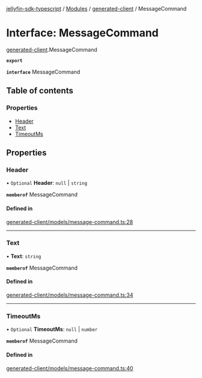 [jellyfin-sdk-typescript](../README.md) / [Modules](../modules.md) / [generated-client](../modules/generated_client.md) / MessageCommand

# Interface: MessageCommand

[generated-client](../modules/generated_client.md).MessageCommand

**`export`**

**`interface`** MessageCommand

## Table of contents

### Properties

- [Header](generated_client.MessageCommand.md#header)
- [Text](generated_client.MessageCommand.md#text)
- [TimeoutMs](generated_client.MessageCommand.md#timeoutms)

## Properties

### Header

• `Optional` **Header**: ``null`` \| `string`

**`memberof`** MessageCommand

#### Defined in

[generated-client/models/message-command.ts:28](https://github.com/thornbill/jellyfin-sdk-typescript/blob/46678c1/src/generated-client/models/message-command.ts#L28)

___

### Text

• **Text**: `string`

**`memberof`** MessageCommand

#### Defined in

[generated-client/models/message-command.ts:34](https://github.com/thornbill/jellyfin-sdk-typescript/blob/46678c1/src/generated-client/models/message-command.ts#L34)

___

### TimeoutMs

• `Optional` **TimeoutMs**: ``null`` \| `number`

**`memberof`** MessageCommand

#### Defined in

[generated-client/models/message-command.ts:40](https://github.com/thornbill/jellyfin-sdk-typescript/blob/46678c1/src/generated-client/models/message-command.ts#L40)

